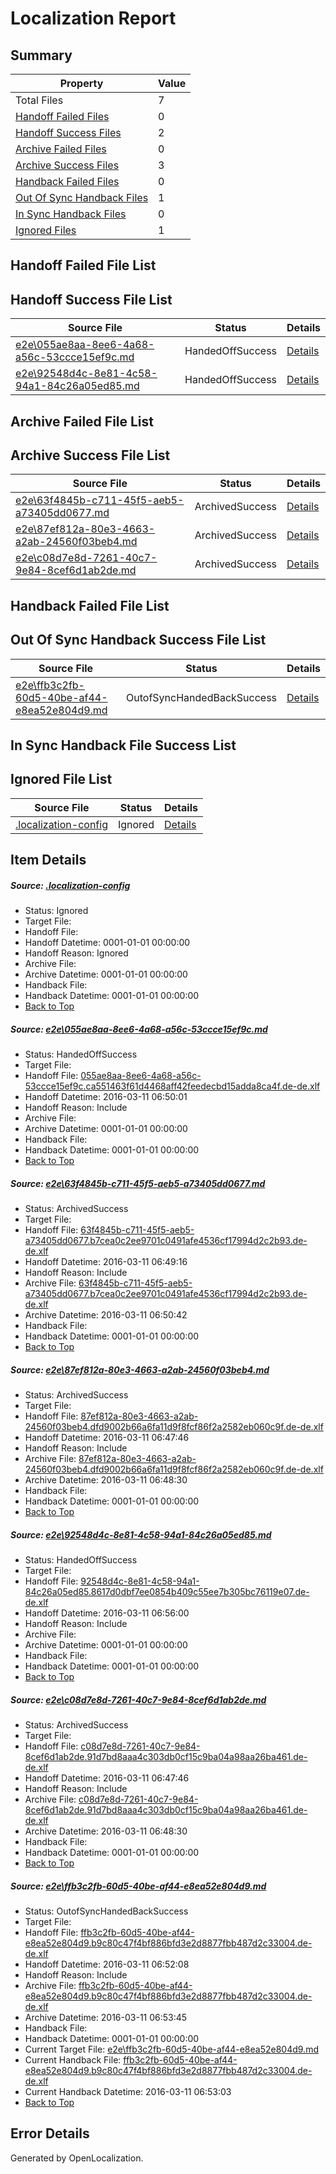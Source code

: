 # <a name='report-top'></a> Localization Report

## Summary
 Property | Value 
 -------- | ----- 
 Total Files | 7
[ Handoff Failed Files ](#handoff-failed-list)| 0
[ Handoff Success Files ](#handoff-success-list)| 2
[ Archive Failed Files ](#archive-failed-list)| 0
[ Archive Success Files ](#archive-success-list)| 3
[ Handback Failed Files ](#handback-failed-list)| 0
[ Out Of Sync Handback Files ](#outofsync-handback-success-list)| 1
[ In Sync Handback Files ](#insync-handback-success-list)| 0
[ Ignored Files ](#ignored-list)| 1

## <a name='handoff-failed-list'></a> Handoff Failed File List

## <a name='handoff-success-list'></a> Handoff Success File List
 Source File | Status | Details 
 ----------- | ------ | ------- 
 [e2e\055ae8aa-8ee6-4a68-a56c-53ccce15ef9c.md](https://github.com/OpenLocalizationTest/oltest/blob/b492c42354877b72c54b18767acbfce4ad6d12b4/e2e/055ae8aa-8ee6-4a68-a56c-53ccce15ef9c.md) | HandedOffSuccess | [Details](#ef7b4027c9c432c9ee4a75cfc5c5aab70e61c70d1)
 [e2e\92548d4c-8e81-4c58-94a1-84c26a05ed85.md](https://github.com/OpenLocalizationTest/oltest/blob/a7e8de7125898224153ea244790b73d7f150a5d0/e2e/92548d4c-8e81-4c58-94a1-84c26a05ed85.md) | HandedOffSuccess | [Details](#264cbf9581b2277d574cdb38a06f286033a9be7b4)

## <a name='archive-failed-list'></a> Archive Failed File List

## <a name='archive-success-list'></a> Archive Success File List
 Source File | Status | Details 
 ----------- | ------ | ------- 
 [e2e\63f4845b-c711-45f5-aeb5-a73405dd0677.md](https://github.com/OpenLocalizationTest/oltest/blob/8a658b2164d5fa0af7a6d8922adaa3b6eaddcbb9/e2e/63f4845b-c711-45f5-aeb5-a73405dd0677.md) | ArchivedSuccess | [Details](#68686d973d317e775c38a0b6eaffbc2a46b7fc072)
 [e2e\87ef812a-80e3-4663-a2ab-24560f03beb4.md](https://github.com/OpenLocalizationTest/oltest/blob/576919fec2209266f963f32755a0da21b348b48a/e2e/87ef812a-80e3-4663-a2ab-24560f03beb4.md) | ArchivedSuccess | [Details](#6962e45ddd5ce78c2f5da83728c25c2cf61c8ffe3)
 [e2e\c08d7e8d-7261-40c7-9e84-8cef6d1ab2de.md](https://github.com/OpenLocalizationTest/oltest/blob/576919fec2209266f963f32755a0da21b348b48a/e2e/c08d7e8d-7261-40c7-9e84-8cef6d1ab2de.md) | ArchivedSuccess | [Details](#cbd68a29278173437cbbb83d1c9437f2c4bb8dab5)

## <a name='handback-failed-list'></a> Handback Failed File List

## <a name='outofsync-handback-success-list'></a> Out Of Sync Handback Success File List
 Source File | Status | Details 
 ----------- | ------ | ------- 
 [e2e\ffb3c2fb-60d5-40be-af44-e8ea52e804d9.md](https://github.com/OpenLocalizationTest/oltest/blob/82f7058cbd57d915c6409f78461456713440ed97/e2e/ffb3c2fb-60d5-40be-af44-e8ea52e804d9.md) | OutofSyncHandedBackSuccess | [Details](#081059ab732e077cc19f350ae969840768ff0fa36)

## <a name='insync-handback-success-list'></a> In Sync Handback File Success List

## <a name='ignored-list'></a> Ignored File List
 Source File | Status | Details 
 ----------- | ------ | ------- 
 [.localization-config](https://github.com/OpenLocalizationTest/oltest/blob/a7e8de7125898224153ea244790b73d7f150a5d0/.localization-config) | Ignored | [Details](#66aca4b1c2f43b14ec41e0e427345df94af1d5e10)

## Item Details
##### <a name='66aca4b1c2f43b14ec41e0e427345df94af1d5e10'></a> Source: [.localization-config](https://github.com/OpenLocalizationTest/oltest/blob/a7e8de7125898224153ea244790b73d7f150a5d0/.localization-config)
* Status: Ignored
* Target File: 
* Handoff File: 
* Handoff Datetime: 0001-01-01 00:00:00
* Handoff Reason: Ignored
* Archive File: 
* Archive Datetime: 0001-01-01 00:00:00
* Handback File: 
* Handback Datetime: 0001-01-01 00:00:00
* [Back to Top](#report-top)

##### <a name='ef7b4027c9c432c9ee4a75cfc5c5aab70e61c70d1'></a> Source: [e2e\055ae8aa-8ee6-4a68-a56c-53ccce15ef9c.md](https://github.com/OpenLocalizationTest/oltest/blob/b492c42354877b72c54b18767acbfce4ad6d12b4/e2e/055ae8aa-8ee6-4a68-a56c-53ccce15ef9c.md)
* Status: HandedOffSuccess
* Target File: 
* Handoff File: [055ae8aa-8ee6-4a68-a56c-53ccce15ef9c.ca551463f61d4468aff42feedecbd15adda8ca4f.de-de.xlf](https://github.com/OpenLocalizationTestOrg/olhandoff/blob/d0e558ffd361d2dda6a548e90ee1e599d2da10d6/ol-handoff/OpenLocalizationTestOrg/oltest.de-de/xinjiang/ht/055ae8aa-8ee6-4a68-a56c-53ccce15ef9c.ca551463f61d4468aff42feedecbd15adda8ca4f.de-de.xlf)
* Handoff Datetime: 2016-03-11 06:50:01
* Handoff Reason: Include
* Archive File: 
* Archive Datetime: 0001-01-01 00:00:00
* Handback File: 
* Handback Datetime: 0001-01-01 00:00:00
* [Back to Top](#report-top)

##### <a name='68686d973d317e775c38a0b6eaffbc2a46b7fc072'></a> Source: [e2e\63f4845b-c711-45f5-aeb5-a73405dd0677.md](https://github.com/OpenLocalizationTest/oltest/blob/8a658b2164d5fa0af7a6d8922adaa3b6eaddcbb9/e2e/63f4845b-c711-45f5-aeb5-a73405dd0677.md)
* Status: ArchivedSuccess
* Target File: 
* Handoff File: [63f4845b-c711-45f5-aeb5-a73405dd0677.b7cea0c2ee9701c0491afe4536cf17994d2c2b93.de-de.xlf](https://github.com/OpenLocalizationTestOrg/olhandoff/blob/6ebf7f649c2a67f3d387b5ea803978c8de224573/ol-handoff/OpenLocalizationTestOrg/oltest.de-de/xinjiang/ht/63f4845b-c711-45f5-aeb5-a73405dd0677.b7cea0c2ee9701c0491afe4536cf17994d2c2b93.de-de.xlf)
* Handoff Datetime: 2016-03-11 06:49:16
* Handoff Reason: Include
* Archive File: [63f4845b-c711-45f5-aeb5-a73405dd0677.b7cea0c2ee9701c0491afe4536cf17994d2c2b93.de-de.xlf](https://github.com/OpenLocalizationTestOrg/olhandoff/blob/4692456588c5072b6c80ea9a0d795ed6f3056cfa/ol-handoff/OpenLocalizationTestOrg/oltest.de-de/xinjiang/ht/archive/63f4845b-c711-45f5-aeb5-a73405dd0677.b7cea0c2ee9701c0491afe4536cf17994d2c2b93.de-de.xlf)
* Archive Datetime: 2016-03-11 06:50:42
* Handback File: 
* Handback Datetime: 0001-01-01 00:00:00
* [Back to Top](#report-top)

##### <a name='6962e45ddd5ce78c2f5da83728c25c2cf61c8ffe3'></a> Source: [e2e\87ef812a-80e3-4663-a2ab-24560f03beb4.md](https://github.com/OpenLocalizationTest/oltest/blob/576919fec2209266f963f32755a0da21b348b48a/e2e/87ef812a-80e3-4663-a2ab-24560f03beb4.md)
* Status: ArchivedSuccess
* Target File: 
* Handoff File: [87ef812a-80e3-4663-a2ab-24560f03beb4.dfd9002b66a6fa11d9f8fcf86f2a2582eb060c9f.de-de.xlf](https://github.com/OpenLocalizationTestOrg/olhandoff/blob/7bdfb5e6dd033223e64990382d546d030d41244c/ol-handoff/OpenLocalizationTestOrg/oltest.de-de/xinjiang/ht/87ef812a-80e3-4663-a2ab-24560f03beb4.dfd9002b66a6fa11d9f8fcf86f2a2582eb060c9f.de-de.xlf)
* Handoff Datetime: 2016-03-11 06:47:46
* Handoff Reason: Include
* Archive File: [87ef812a-80e3-4663-a2ab-24560f03beb4.dfd9002b66a6fa11d9f8fcf86f2a2582eb060c9f.de-de.xlf](https://github.com/OpenLocalizationTestOrg/olhandoff/blob/6eee88a55a005f7b0435679ab11466219717b00f/ol-handoff/OpenLocalizationTestOrg/oltest.de-de/xinjiang/ht/archive/87ef812a-80e3-4663-a2ab-24560f03beb4.dfd9002b66a6fa11d9f8fcf86f2a2582eb060c9f.de-de.xlf)
* Archive Datetime: 2016-03-11 06:48:30
* Handback File: 
* Handback Datetime: 0001-01-01 00:00:00
* [Back to Top](#report-top)

##### <a name='264cbf9581b2277d574cdb38a06f286033a9be7b4'></a> Source: [e2e\92548d4c-8e81-4c58-94a1-84c26a05ed85.md](https://github.com/OpenLocalizationTest/oltest/blob/a7e8de7125898224153ea244790b73d7f150a5d0/e2e/92548d4c-8e81-4c58-94a1-84c26a05ed85.md)
* Status: HandedOffSuccess
* Target File: 
* Handoff File: [92548d4c-8e81-4c58-94a1-84c26a05ed85.8617d0dbf7ee0854b409c55ee7b305bc76119e07.de-de.xlf](https://github.com/OpenLocalizationTestOrg/olhandoff/blob/d5bef49d749e130d633fdbc946370315dee6d1f0/ol-handoff/OpenLocalizationTestOrg/oltest.de-de/xinjiang/ht/92548d4c-8e81-4c58-94a1-84c26a05ed85.8617d0dbf7ee0854b409c55ee7b305bc76119e07.de-de.xlf)
* Handoff Datetime: 2016-03-11 06:56:00
* Handoff Reason: Include
* Archive File: 
* Archive Datetime: 0001-01-01 00:00:00
* Handback File: 
* Handback Datetime: 0001-01-01 00:00:00
* [Back to Top](#report-top)

##### <a name='cbd68a29278173437cbbb83d1c9437f2c4bb8dab5'></a> Source: [e2e\c08d7e8d-7261-40c7-9e84-8cef6d1ab2de.md](https://github.com/OpenLocalizationTest/oltest/blob/576919fec2209266f963f32755a0da21b348b48a/e2e/c08d7e8d-7261-40c7-9e84-8cef6d1ab2de.md)
* Status: ArchivedSuccess
* Target File: 
* Handoff File: [c08d7e8d-7261-40c7-9e84-8cef6d1ab2de.91d7bd8aaa4c303db0cf15c9ba04a98aa26ba461.de-de.xlf](https://github.com/OpenLocalizationTestOrg/olhandoff/blob/7bdfb5e6dd033223e64990382d546d030d41244c/ol-handoff/OpenLocalizationTestOrg/oltest.de-de/xinjiang/ht/c08d7e8d-7261-40c7-9e84-8cef6d1ab2de.91d7bd8aaa4c303db0cf15c9ba04a98aa26ba461.de-de.xlf)
* Handoff Datetime: 2016-03-11 06:47:46
* Handoff Reason: Include
* Archive File: [c08d7e8d-7261-40c7-9e84-8cef6d1ab2de.91d7bd8aaa4c303db0cf15c9ba04a98aa26ba461.de-de.xlf](https://github.com/OpenLocalizationTestOrg/olhandoff/blob/6eee88a55a005f7b0435679ab11466219717b00f/ol-handoff/OpenLocalizationTestOrg/oltest.de-de/xinjiang/ht/archive/c08d7e8d-7261-40c7-9e84-8cef6d1ab2de.91d7bd8aaa4c303db0cf15c9ba04a98aa26ba461.de-de.xlf)
* Archive Datetime: 2016-03-11 06:48:30
* Handback File: 
* Handback Datetime: 0001-01-01 00:00:00
* [Back to Top](#report-top)

##### <a name='081059ab732e077cc19f350ae969840768ff0fa36'></a> Source: [e2e\ffb3c2fb-60d5-40be-af44-e8ea52e804d9.md](https://github.com/OpenLocalizationTest/oltest/blob/82f7058cbd57d915c6409f78461456713440ed97/e2e/ffb3c2fb-60d5-40be-af44-e8ea52e804d9.md)
* Status: OutofSyncHandedBackSuccess
* Target File: 
* Handoff File: [ffb3c2fb-60d5-40be-af44-e8ea52e804d9.b9c80c47f4bf886bfd3e2d8877fbb487d2c33004.de-de.xlf](https://github.com/OpenLocalizationTestOrg/olhandoff/blob/aec72b02649d2364012690bc09941e973c2dd591/ol-handoff/OpenLocalizationTestOrg/oltest.de-de/xinjiang/ht/ffb3c2fb-60d5-40be-af44-e8ea52e804d9.b9c80c47f4bf886bfd3e2d8877fbb487d2c33004.de-de.xlf)
* Handoff Datetime: 2016-03-11 06:52:08
* Handoff Reason: Include
* Archive File: [ffb3c2fb-60d5-40be-af44-e8ea52e804d9.b9c80c47f4bf886bfd3e2d8877fbb487d2c33004.de-de.xlf](https://github.com/OpenLocalizationTestOrg/olhandoff/blob/35aaff99a3904d05cea1d425c04ea4bb91681005/ol-handoff/OpenLocalizationTestOrg/oltest.de-de/xinjiang/ht/archive/ffb3c2fb-60d5-40be-af44-e8ea52e804d9.b9c80c47f4bf886bfd3e2d8877fbb487d2c33004.de-de.xlf)
* Archive Datetime: 2016-03-11 06:53:45
* Handback File: 
* Handback Datetime: 0001-01-01 00:00:00
* Current Target File: [e2e\ffb3c2fb-60d5-40be-af44-e8ea52e804d9.md](https://github.com/OpenLocalizationTestOrg/oltest.de-de/blob/75499ad1422fa18a65ce0c55220dc382b71957d7/e2e/ffb3c2fb-60d5-40be-af44-e8ea52e804d9.md)
* Current Handback File: [ffb3c2fb-60d5-40be-af44-e8ea52e804d9.b9c80c47f4bf886bfd3e2d8877fbb487d2c33004.de-de.xlf](https://github.com/OpenLocalizationTestOrg/olhandback/blob/a7201ef7f7d260c729b34ccce5c05864a70195b2/ol-handback/OpenLocalizationTestOrg/oltest.de-de/xinjiang/ht/ffb3c2fb-60d5-40be-af44-e8ea52e804d9.b9c80c47f4bf886bfd3e2d8877fbb487d2c33004.de-de.xlf)
* Current Handback Datetime: 2016-03-11 06:53:03
* [Back to Top](#report-top)


## Error Details

Generated by OpenLocalization.
